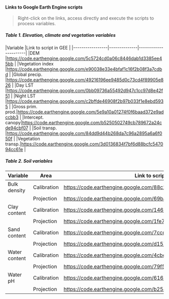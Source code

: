 #### Links to Google Earth Engine scripts
> Right-click on the links, access directly and execute the scripts to process variables.

##### Table 1. Elevation, climate and vegetation variables

|Variable         |Link to script in GEE |
|-----------------|--------------|----------------------|
|DEM              |https://code.earthengine.google.com/5c5724cd0a06c8446dab1d3385ee45bb |
|Vegetation index |https://code.earthengine.google.com/e90038e33e4bfaf1c16f2b08f3a7cdbd |
|Global precip.   |https://code.earthengine.google.com/49216196ee9485d0c73cd4f89905e826 |
|Day LST          |https://code.earthengine.google.com/0bb09736a55492d947c1cc97d8e42f51 |
|Night LST        |https://code.earthengine.google.com/c2bffde46908f2b97b033f1e8ebd5935 |
|Gross prim. prod.|https://code.earthengine.google.com/5e9a10a01274f0f6baad372e9adccbb3 |
|Intercept. canopy|https://code.earthengine.google.com/b5250502749cb789672a24cde94cbf07 |
|Soil transp.     |https://code.earthengine.google.com/84dd9d44b268da7c96a2895a6a6f050f |
|Vegetation transp.|https://code.earthengine.google.com/3d0136834f7bf6d88bcfc547094cc61e |

##### Table 2. Soil variables

|Variable         |Area          |Link to script in GEE |
|-----------------|--------------|----------------------|
|Bulk density     |Calibration   |https://code.earthengine.google.com/88c274faaea85e19baeae399764e4639 |
|                 |Projection    |https://code.earthengine.google.com/69ba9890bb670b66539e9a577dc9c5d7 |
|Clay content     |Calibration   |https://code.earthengine.google.com/146272b83748bcd6f2ed9a5e99c366df |
|                 |Projection    |https://code.earthengine.google.com/1fe7e685b85beb80efa7c0ffbe8eeb47 |
|Sand content     |Calibration   |https://code.earthengine.google.com/7ccd7187302f30d51725c2b41e042e04 |
|                 |Projection    |https://code.earthengine.google.com/d157a8f036b3a06a4dba74010e3060a5 |
|Water content    |Calibration   |https://code.earthengine.google.com/4cbc385e35537ec21a9e7a269482cc12 |
|                 |Projection    |https://code.earthengine.google.com/79f577f2a3d90d79eb2e16cc43b0d80b |
|Water pH         |Calibration   |https://code.earthengine.google.com/61627464f4216f01c19b7c6465243436 |
|                 |Projection    |https://code.earthengine.google.com/b2589e5e35fb0daf1c3b02883b63a309 |

